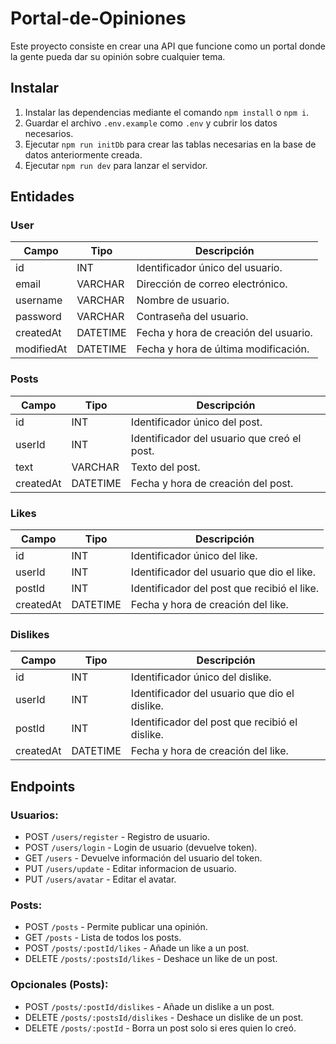 # Portal-de-Opiniones

Este proyecto consiste en crear una API que funcione como un portal donde la gente pueda dar su opinión sobre cualquier tema.

## Instalar

1. Instalar las dependencias mediante el comando `npm install` o `npm i`.
2. Guardar el archivo `.env.example` como `.env` y cubrir los datos necesarios.
3. Ejecutar `npm run initDb` para crear las tablas necesarias en la base de datos anteriormente creada.
4. Ejecutar `npm run dev` para lanzar el servidor.

## Entidades

### User

| Campo      | Tipo     | Descripción                           |
| ---------- | -------- | ------------------------------------- |
| id         | INT      | Identificador único del usuario.      |
| email      | VARCHAR  | Dirección de correo electrónico.      |
| username   | VARCHAR  | Nombre de usuario.                    |
| password   | VARCHAR  | Contraseña del usuario.               |
| createdAt  | DATETIME | Fecha y hora de creación del usuario. |
| modifiedAt | DATETIME | Fecha y hora de última modificación.  |

### Posts

| Campo     | Tipo     | Descripción                                 |
| --------- | -------- | ------------------------------------------- |
| id        | INT      | Identificador único del post.               |
| userId    | INT      | Identificador del usuario que creó el post. |
| text      | VARCHAR  | Texto del post.                             |
| createdAt | DATETIME | Fecha y hora de creación del post.          |

### Likes

| Campo     | Tipo     | Descripción                                 |
| --------- | -------- | ------------------------------------------- |
| id        | INT      | Identificador único del like.               |
| userId    | INT      | Identificador del usuario que dio el like.  |
| postId    | INT      | Identificador del post que recibió el like. |
| createdAt | DATETIME | Fecha y hora de creación del like.          |

### Dislikes

| Campo     | Tipo     | Descripción                                    |
| --------- | -------- | ---------------------------------------------- |
| id        | INT      | Identificador único del dislike.               |
| userId    | INT      | Identificador del usuario que dio el dislike.  |
| postId    | INT      | Identificador del post que recibió el dislike. |
| createdAt | DATETIME | Fecha y hora de creación del like.             |

## Endpoints

### Usuarios:

-   POST `/users/register` - Registro de usuario.
-   POST `/users/login` - Login de usuario (devuelve token).
-   GET `/users` - Devuelve información del usuario del token.
-   PUT `/users/update` - Editar informacion de usuario.
-   PUT `/users/avatar` - Editar el avatar.

### Posts:

-   POST `/posts` - Permite publicar una opinión.
-   GET `/posts` - Lista de todos los posts.
-   POST `/posts/:postId/likes` - Añade un like a un post.
-   DELETE `/posts/:postsId/likes` - Deshace un like de un post.

### Opcionales (Posts):

-   POST `/posts/:postId/dislikes` - Añade un dislike a un post.
-   DELETE `/posts/:postsId/dislikes` - Deshace un dislike de un post.
-   DELETE `/posts/:postId` - Borra un post solo si eres quien lo creó.
